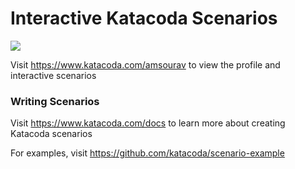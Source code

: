 # Interactive Katacoda Scenarios

[![](http://shields.katacoda.com/katacoda/amsourav/count.svg)](https://www.katacoda.com/amsourav "Get your profile on Katacoda.com")

Visit https://www.katacoda.com/amsourav to view the profile and interactive scenarios

### Writing Scenarios
Visit https://www.katacoda.com/docs to learn more about creating Katacoda scenarios

For examples, visit https://github.com/katacoda/scenario-example
